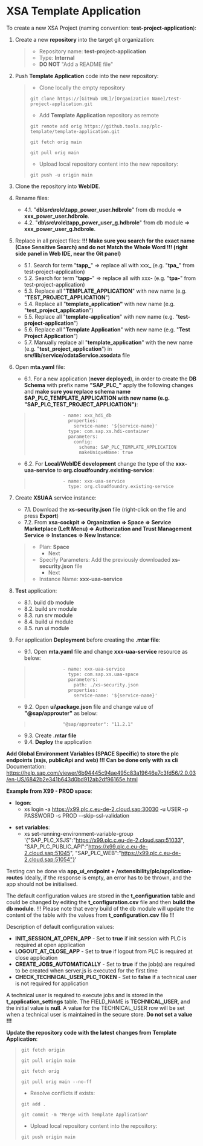 
# XSA Template Application

To create a new XSA Project (naming convention: **test-project-application**):

1. Create a new **repository** into the target git organization:

	> 	- Repository name: **test-project-application**
	> 	- Type: **Internal**
	> 	- **DO NOT** "Add a README file"

2. Push **Template Application** code into the new repository:

	>  - Clone locally the empty repository
	>	```
	>	git clone https://[GitHub URL]/[Organization Name]/test-project-application.git
	>	```
	>	
	>  - Add **Template Application** repository as remote
	>	
	>	```
	>	git remote add orig https://github.tools.sap/plc-template/template-application.git
	>	
	>	git fetch orig main
	>	
	>	git pull orig main
	>	```
	>	
	>  - Upload local repository content into the new repository:
	>	
	>	```
	>	git push -u origin main
	>	```

3. Clone the repository into **WebIDE**.

4. Rename files:

   - 4.1. "**db\src\role\tapp_power_user.hdbrole**" from db module => **xxx_power_user.hdbrole**.
   - 4.2. "**db\src\role\tapp_power_user_g.hdbrole**" from db module => **xxx_power_user_g.hdbrole**.

5. Replace in all project files: **!!! Make sure you search for the exact name (Case Sensitive Search) and do not Match the Whole Word !!! (right side panel in Web IDE, near the Git panel)**

   - 5.1. Search for term "**tapp_**"  => replace all with xxx_ (e.g. "**tpa_**" from test-project-application)
   - 5.2. Search for term "**tapp-**"  => replace all with xxx- (e.g. "**tpa-**" from test-project-application)	
   - 5.3. Replace all "**TEMPLATE_APPLICATION**" with new name (e.g. "**TEST_PROJECT_APPLICATION**")
   - 5.4. Replace all "**template_application"** with new name (e.g. "**test_project_application**")
   - 5.5. Replace all "**template-application**" with new name (e.g. "**test-project-application**")
   - 5.6. Replace all "**Template Application**" with new name (e.g. "**Test Project Application**")
   - 5.7. Manually replace all "**template_application**" with the new name (e.g. "**test_project_application**") in **srv/lib/service/odataService.xsodata** file

6. Open **mta.yaml** file:

   - 6.1. For a new application (**never deployed**), in order to create the **DB Schema** with prefix name **"SAP_PLC_"** apply the following changes and **make sure you replace schema name SAP_PLC_TEMPLATE_APPLICATION with new name (e.g. "SAP_PLC_TEST_PROJECT_APPLICATION")**:

	> 				  - name: xxx_hdi_db
	> 				    properties:
	> 				      service-name: '${service-name}'
	> 				    type: com.sap.xs.hdi-container
	> 				    parameters:
	> 				      config:
	> 				        schema: SAP_PLC_TEMPLATE_APPLICATION
	> 				        makeUniqueName: true
   
   - 6.2. For **Local/WebIDE development** change the type of the  **xxx-uaa-service** to **org.cloudfoundry.existing-service**:

	> 				  - name: xxx-uaa-service
	> 				    type: org.cloudfoundry.existing-service

7. Create **XSUAA** service instance:

   - 7.1. Download the **xs-security.json** file (right-click on the file and press **Export**)
   - 7.2. From **xsa-cockpit => Organization => Space => Service Marketplace (Left Menu) => Authorization and Trust Management Service => Instances => New Instance**:
	> 	- Plan: **Space**
	> 		- Next
	> 	- Specify Parameters: Add the previously downloaded **xs-security.json** file
	> 		- Next
	> 	- Instance Name: **xxx-uaa-service**

8. **Test** application:

   - 8.1. build db module
   - 8.2. build srv module
   - 8.3. run srv module
   - 8.4. build ui module
   - 8.5. run ui module

9. For application **Deployment** before creating the **.mtar file**:

   - 9.1. Open **mta.yaml** file and change **xxx-uaa-service** resource as below:

	> 				  - name: xxx-uaa-service
	> 				    type: com.sap.xs.uaa-space
	> 				    parameters:
	> 				      path: ./xs-security.json
	> 				    properties:  
	> 				      service-name: '${service-name}'

   - 9.2. Open **ui\package.json** file and change value of **"@sap/approuter"** as below:

	> 				  "@sap/approuter": "11.2.1"

   - 9.3. Create **.mtar file**
   - 9.4. **Deploy** the application


**Add Global Environment Variables (SPACE Specific) to store the plc endpoints (xsjs, publicApi and web) !!! Can be done only with xs cli**
Documentation: <https://help.sap.com/viewer/6b94445c94ae495c83a19646e7c3fd56/2.0.03/en-US/6842b2e341b643d0bd912ab2df96165e.html>

**Example from X99 - PROD space**:
- **logon**:
  - xs login -a https://x99.plc.c.eu-de-2.cloud.sap:30030 -u USER -p PASSWORD -s PROD --skip-ssl-validation
* **set variables**:
  - xs set-running-environment-variable-group '{"SAP_PLC_XSJS":"https://x99.plc.c.eu-de-2.cloud.sap:51033", "SAP_PLC_PUBLIC_API":"https://x99.plc.c.eu-de-2.cloud.sap:51045", "SAP_PLC_WEB":"https://x99.plc.c.eu-de-2.cloud.sap:51054"}'

Testing can be done via **app_ui_endpoint + /extensibility/plc/application-routes**
Ideally, if the response is empty, an error has to be thrown, and the app should not be initialised.

The default configuration values are stored in the **t_configuration** table and could be changed by editing the **t_configuration.csv** file and then **build the db module**. !!! Please note that every build of the db module will update the content of the table with the values from **t_configuration.csv** file !!!

Description of default configuration values:
- **INIT_SESSION_AT_OPEN_APP** - Set to **true** if init session with PLC is required at open application
- **LOGOUT_AT_CLOSE_APP** - Set to **true** if logout from PLC is required at close application
- **CREATE_JOBS_AUTOMATICALLY** - Set to **true** if the job(s) are required to be created when server.js is executed for the first time
- **CHECK_TECHNICAL_USER_PLC_TOKEN** - Set to **false** if a technical user is not required for application

A technical user is required to execute jobs and is stored in the **t_application_settings** table. The FIELD_NAME is **TECHNICAL_USER**, and the initial value is **null**. A value for the TECHNICAL_USER row will be set when a technical user is maintained in the secure store. **Do not set a value !!!**


**Update the repository code with the latest changes from Template Application**:

>	```
>	git fetch origin
>	
>	git pull origin main
>	
>	git fetch orig
>	
>	git pull orig main --no-ff
>	```
>	
>  - Resolve conflicts if exists:
>	
>	```
>	git add .
>	
>	git commit -m "Merge with Template Application"
>	```
>	
>  - Upload local repository content into the repository:
>	
>	```
>	git push origin main
>	```
